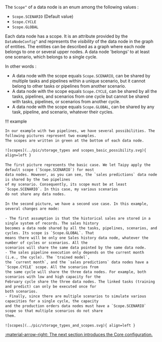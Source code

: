 The `Scope^` of a data node is an enum among the following values :

- `Scope.SCENARIO` (Default value)
- `Scope.CYCLE`
- `Scope.GLOBAL`

Each data node has a scope. It is an attribute provided by the `DataNodeConfig^` and represents the _visibility_ of
the data node in the graph of entities. The entities can be described as a graph where each node belongs to one or
several upper nodes. A data node 'belongs' to at least one scenario, which belongs to a single cycle.

In other words :

- A data node with the scope equals `Scope.SCENARIO`, can be shared by multiple tasks and pipelines within a unique
scenario, but it cannot belong to other tasks or pipelines from another scenario.
- A data node with the scope equals `Scope.CYCLE`, can be shared by all the tasks, pipelines, and scenarios from one
cycle but cannot be shared with tasks, pipelines, or scenarios from another cycle.
- A data node with the scope equals `Scope.GLOBAL`, can be shared by any task, pipeline, and scenario, whatever their
cycles.

!!! example

    In our example with two pipelines, we have several possibilities. The following pictures represent two examples.
    The scopes are written in green at the bottom of each data node.

    ![scopes](../pic/storage_types and scopes_basic_possibility.svg){ align=left }

    The first picture represents the basic case. We let Taipy apply the default scope (`Scope.SCENARIO`) for most
    data nodes. However, as you can see, the `sales predictions` data node is shared by the two pipelines
    of my scenario. Consequently, its scope must be at least `Scope.SCENARIO`. In this case, my various scenarios
    do not share any data nodes.

    In the second picture, we have a second use case. In this example, several changes are made:

    - The first assumption is that the historical sales are stored in a single system of records. The sales history
    becomes a data node shared by all the tasks, pipelines, scenarios, and cycles. Its scope is `Scope.GLOBAL`. That
    means there will be only one Sales history data node, whatever the number of cycles or scenarios. All the
    scenarios will share the same data pointed by the same data node.
    - The sales pipeline execution only depends on the current month (i.e., the cycle). The `trained model`,
    the `current month`, and the `sales predictions` data nodes have a `Scope.CYCLE` scope. All the scenarios from
    the same cycle will share the three data nodes. For example, both scenarios with low and high capacity for the
    February cycle share the three data nodes. The linked tasks (training and predict) can only be executed once for
    both scenarios.
    - Finally, since there are multiple scenarios to simulate various capacities for a single cycle, the capacity
    and the production orders data nodes must have a `Scope.SCENARIO` scope so that multiple scenarios do not share
    them.

    ![scopes](../pic/storage_types_and_scopes.svg){ align=left }

[:material-arrow-right: The next section introduces the Core configuration.](../config/index.md)
